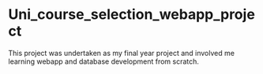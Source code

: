# Uni_course_selection_webapp_project
This project was undertaken as my final year project and involved me learning webapp and database development from scratch.
